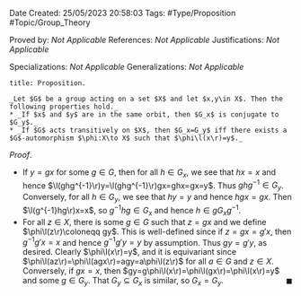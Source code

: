 <div class="topSpace"></div>

Date Created: 25/05/2023 20:58:03
Tags: #Type/Proposition #Topic/Group_Theory

Proved by: _Not Applicable_
References: _Not Applicable_
Justifications: _Not Applicable_

Specializations: _Not Applicable_
Generalizations: _Not Applicable_

``` ad-Proposition
title: Proposition.

_Let $G$ be a group acting on a set $X$ and let $x,y\in X$. Then the following properties hold._
* _If $x$ and $y$ are in the same orbit, then $G_x$ is conjugate to $G_y$._
* _If $G$ acts transitively on $X$, then $G_x=G_y$ iff there exists a $G$-automorphism $\phi:X\to X$ such that $\phi\l(x\r)=y$._

```

_Proof_.
* If $y=gx$ for some $g\in G$, then for all $h\in G_x$, we see that $hx=x$ and hence $\l(ghg^{-1}\r)y=\l(ghg^{-1}\r)gx=ghx=gx=y$. Thus $ghg^{-1}\in G_y$. Conversely, for all $h\in G_y$, we see that $hy=y$ and hence $hgx=gx$. Then $\l(g^{-1}hg\r)x=x$, so $g^{-1}hg\in G_x$ and hence $h\in gG_xg^{-1}$.
* For all $z\in X$, there is some $g\in G$ such that $z=gx$ and we define $\phi\l(z\r)\coloneqq gy$. This is well-defined since if $z=gx=g'x$, then $g^{-1}g'x=x$ and hence $g^{-1}g'y=y$ by assumption. Thus $gy=g'y$, as desired. Clearly $\phi\l(x\r)=y$, and it is equivariant since $\phi\l(az\r)=\phi\l(agx\r)=agy=a\phi\l(z\r)$ for all $a\in G$ and $z\in X$. Conversely, if $gx=x$, then $gy=g\phi\l(x\r)=\phi\l(gx\r)=\phi\l(x\r)=y$ and some $g\in G_y$. That $G_y\subseteq G_x$ is similar, so $G_x=G_y$.<span style="float:right;">$\blacksquare$</span>
